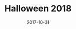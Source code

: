 ---
title: Halloween 2018
date: '2017-10-31'
thumb_image: images/mar-2yo/halloween-2018.jpg
thumb_image_alt: Halloween 2018
image: images/mar-2yo/halloween-2018.jpg
image_alt: Halloween 2018
template: project
---	